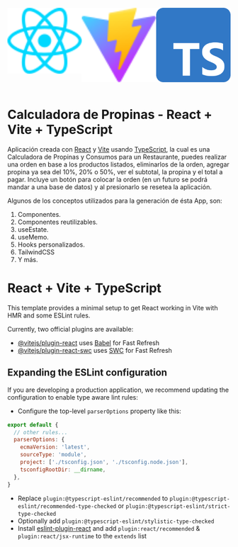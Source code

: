 <div style="display: flex; justify-content: space-between">
  <p align="center">
    <a href="https://react.dev/" target="blank"><img src="public/react.svg" width="200" alt="React Logo"/></a>
  </p>
  
  <p align="center">
    <a href="https://vitejs.dev/" target="blank"><img src="public/vite.svg" width="200" alt="Vite Logo"/></a>
  </p>

  <p align="center">
    <a href="https://www.typescriptlang.org/" target="blank"><img src="public/typescript.svg" width="200" alt="TypeScript Logo"/></a>
  </p>
</div>

# Calculadora de Propinas - React + Vite + TypeScript

Aplicación creada con [React](https://react.dev/) y [Vite](https://vitejs.dev/) usando [TypeScript](https://www.typescriptlang.org/), la cual es una Calculadora de Propinas y Consumos para un Restaurante, puedes realizar una orden en base a los productos listados, eliminarlos de la orden, agregar propina ya sea del 10%, 20% o 50%, ver el subtotal, la propina y el total a pagar. Incluye un botón para colocar la orden (en un futuro se podrá mandar a una base de datos) y al presionarlo se resetea la aplicación.

Algunos de los conceptos utilizados para la generación de ésta App, son:

1. Componentes.
2. Componentes reutilizables.
3. useEstate.
4. useMemo.
5. Hooks personalizados.
6. TailwindCSS
8. Y más.

# React + Vite + TypeScript

This template provides a minimal setup to get React working in Vite with HMR and some ESLint rules.

Currently, two official plugins are available:

- [@vitejs/plugin-react](https://github.com/vitejs/vite-plugin-react/blob/main/packages/plugin-react/README.md) uses [Babel](https://babeljs.io/) for Fast Refresh
- [@vitejs/plugin-react-swc](https://github.com/vitejs/vite-plugin-react-swc) uses [SWC](https://swc.rs/) for Fast Refresh

## Expanding the ESLint configuration

If you are developing a production application, we recommend updating the configuration to enable type aware lint rules:

- Configure the top-level `parserOptions` property like this:

```js
export default {
  // other rules...
  parserOptions: {
    ecmaVersion: 'latest',
    sourceType: 'module',
    project: ['./tsconfig.json', './tsconfig.node.json'],
    tsconfigRootDir: __dirname,
  },
}
```

- Replace `plugin:@typescript-eslint/recommended` to `plugin:@typescript-eslint/recommended-type-checked` or `plugin:@typescript-eslint/strict-type-checked`
- Optionally add `plugin:@typescript-eslint/stylistic-type-checked`
- Install [eslint-plugin-react](https://github.com/jsx-eslint/eslint-plugin-react) and add `plugin:react/recommended` & `plugin:react/jsx-runtime` to the `extends` list
